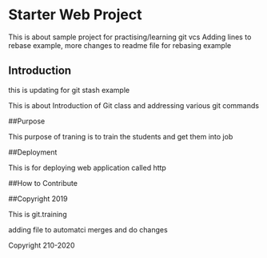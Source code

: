 # Starter Web Project

This is about sample project for practising/learning git vcs
Adding lines to rebase example, more changes to readme file for rebasing example

## Introduction

this is updating for git stash example

This is about Introduction of Git class and addressing various git commands

##Purpose

This purpose of traning is to train the students and get them into job 

##Deployment

This is for deploying web application called http

##How to Contribute

##Copyright 2019

This is git.training

adding file to automatci merges and do changes

Copyright 210-2020

